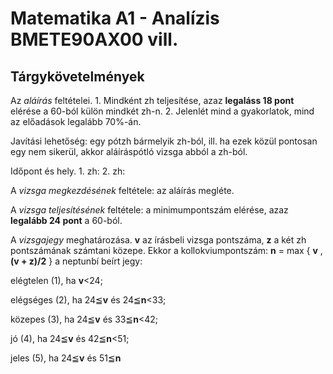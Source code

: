 # Matematika A1 - Analízis BMETE90AX00 vill. 

## Tárgykövetelmények

Az _aláírás_ feltételei. 1. Mindként zh teljesítése, azaz **legaláss 18 pont** elérése a 60-ból külön mindkét zh-n. 2. Jelenlét mind a gyakorlatok, mind az előadások legalább 70%-án.

Javítási lehetőség: egy pótzh bármelyik zh-ból, ill. ha ezek közül pontosan egy nem sikerül, akkor aláíráspótló vizsga abból a zh-ból. 

Időpont és hely. 1. zh: 2. zh:

A _vizsga megkezdésének_ feltétele: az aláírás megléte.

A _vizsga teljesítésének_ feltétele: a minimumpontszám elérése, azaz **legalább 24 pont** a 60-ból. 

A _vizsgajegy_ meghatározása. **v** az írásbeli vizsga pontszáma, **z** a két zh pontszámának számtani közepe. Ekkor a kollokviumpontszám: **n**
= max { **v** , **(v + z)/2** } a neptunbí beírt jegy: 

elégtelen (1), ha **v**<24; 

elégséges (2), ha 24≦**v** és 24≦**n**<33; 

közepes (3),   ha 24≦**v** és 33≦**n**<42;

jó (4),        ha 24≦**v** és 42≦**n**<51;

jeles (5),     ha 24≦**v** és 51≦**n**







